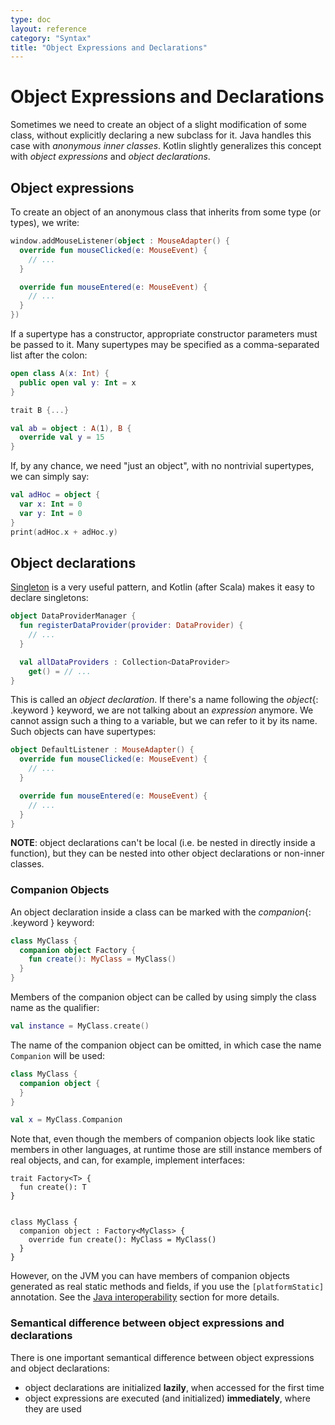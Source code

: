 ```yaml
---
type: doc
layout: reference
category: "Syntax"
title: "Object Expressions and Declarations"
---
```


# Object Expressions and Declarations

Sometimes we need to create an object of a slight modification of some class, without explicitly declaring a new subclass for it.
Java handles this case with *anonymous inner classes*.
Kotlin slightly generalizes this concept with *object expressions* and *object declarations*.

## Object expressions

To create an object of an anonymous class that inherits from some type (or types), we write:

``` kotlin
window.addMouseListener(object : MouseAdapter() {
  override fun mouseClicked(e: MouseEvent) {
    // ...
  }

  override fun mouseEntered(e: MouseEvent) {
    // ...
  }
})
```

If a supertype has a constructor, appropriate constructor parameters must be passed to it.
Many supertypes may be specified as a comma-separated list after the colon:


``` kotlin
open class A(x: Int) {
  public open val y: Int = x
}

trait B {...}

val ab = object : A(1), B {
  override val y = 15
}
```

If, by any chance, we need "just an object", with no nontrivial supertypes, we can simply say:

``` kotlin
val adHoc = object {
  var x: Int = 0
  var y: Int = 0
}
print(adHoc.x + adHoc.y)
```

## Object declarations

[Singleton](http://en.wikipedia.org/wiki/Singleton_pattern) is a very useful pattern, and Kotlin (after Scala) makes it easy to declare singletons:

``` kotlin
object DataProviderManager {
  fun registerDataProvider(provider: DataProvider) {
    // ...
  }

  val allDataProviders : Collection<DataProvider>
    get() = // ...
}
```

This is called an *object declaration*. If there's a name following the *object*{: .keyword } keyword, we are not talking about an _expression_ anymore.
We cannot assign such a thing to a variable, but we can refer to it by its name. Such objects can have supertypes:

``` kotlin
object DefaultListener : MouseAdapter() {
  override fun mouseClicked(e: MouseEvent) {
    // ...
  }

  override fun mouseEntered(e: MouseEvent) {
    // ...
  }
}
```

**NOTE**: object declarations can't be local (i.e. be nested in directly inside a function), but they can be nested into other object declarations or non-inner classes.


### Companion Objects

An object declaration inside a class can be marked with the *companion*{: .keyword } keyword:

``` kotlin
class MyClass {
  companion object Factory {
    fun create(): MyClass = MyClass()
  }
}
```

Members of the companion object can be called by using simply the class name as the qualifier:

``` kotlin
val instance = MyClass.create()
```

The name of the companion object can be omitted, in which case the name `Companion` will be used:

``` kotlin
class MyClass {
  companion object {
  }
}

val x = MyClass.Companion
```

Note that, even though the members of companion objects look like static members in other languages, at runtime those
are still instance members of real objects, and can, for example, implement interfaces:

```
trait Factory<T> {
  fun create(): T
}


class MyClass {
  companion object : Factory<MyClass> {
    override fun create(): MyClass = MyClass()
  }
}
```

However, on the JVM you can have members of companion objects generated as real static methods and fields, if you use
the `[platformStatic]` annotation. See the [Java interoperability](java-interop.html#static-methods-and-fields) section
for more details.


### Semantical difference between object expressions and declarations

There is one important semantical difference between object expressions and object declarations:

* object declarations are initialized **lazily**, when accessed for the first time
* object expressions are executed (and initialized) **immediately**, where they are used


